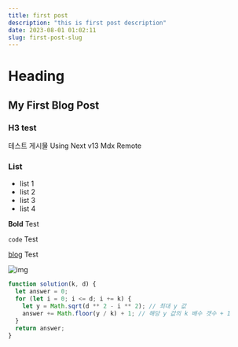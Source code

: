 ```yaml
---
title: first post
description: "this is first post description"
date: 2023-08-01 01:02:11
slug: first-post-slug
---
```


# Heading

## My First Blog Post

### H3 test

테스트 게시물
Using Next v13 Mdx Remote

### List

- list 1
- list 2
- list 3
- list 4

**Bold** Test

`code` Test

[blog](https://hoime.tistory.com/) Test

![img](/home.png)
```js
function solution(k, d) {
  let answer = 0;
  for (let i = 0; i <= d; i += k) {
    let y = Math.sqrt(d ** 2 - i ** 2); // 최대 y 값
    answer += Math.floor(y / k) + 1; // 해당 y 값의 k 배수 갯수 + 1
  }
  return answer;
}
```
